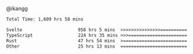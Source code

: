 @ikangg
<!--START_SECTION:waka-->

```txt
Total Time: 1,609 hrs 58 mins

Svelte                     958 hrs 5 mins  >>>>>>>>>>>>>>>==========   58.59 %
TypeScript                 224 hrs 35 mins >>>======================   13.74 %
Rust                       47 hrs 54 mins  >========================   02.93 %
Other                      25 hrs 13 mins  =========================   01.54 %
```

<!--END_SECTION:waka-->
